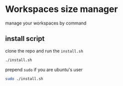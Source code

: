 # Workspaces size manager
manage your workspaces by command

## install script
clone the repo and run the ```install.sh```
```sh
./install.sh
```
prepend ```sudo``` if you are ubuntu's user
```sh
sudo ./install.sh
```